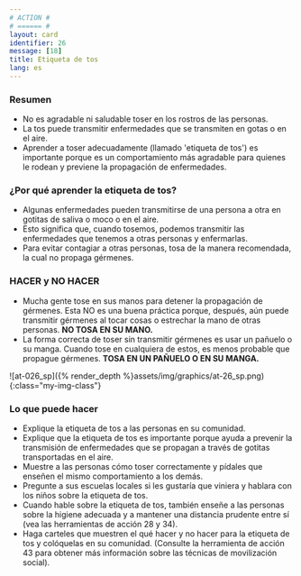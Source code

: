 ```yaml
---
# ACTION #
# ====== #
layout: card
identifier: 26
message: [18]
title: Etiqueta de tos
lang: es
---
```


### Resumen

- No es agradable ni saludable toser en los rostros de las personas.
- La tos puede transmitir enfermedades que se transmiten en gotas o en el aire.
- Aprender a toser adecuadamente (llamado 'etiqueta de tos') es importante porque es un comportamiento más agradable para quienes le rodean y previene la propagación de enfermedades.

### ¿Por qué aprender la etiqueta de tos?
- Algunas enfermedades pueden transmitirse de una persona a otra en gotitas de saliva o moco o en el aire.
- Esto significa que, cuando tosemos, podemos transmitir las enfermedades que tenemos a otras personas y enfermarlas.
- Para evitar contagiar a otras personas, tosa de la manera recomendada, la cual no propaga gérmenes.

### HACER y NO HACER
- Mucha gente tose en sus manos para detener la propagación de gérmenes. Esta NO es una buena práctica porque, después, aún puede transmitir gérmenes al tocar cosas o estrechar la mano de otras personas. **NO TOSA EN SU MANO.**
- La forma correcta de toser sin transmitir gérmenes es usar un pañuelo o su manga. Cuando tose en cualquiera de estos, es menos probable que propague gérmenes. **TOSA EN UN PAÑUELO O EN SU MANGA.**

![at-026_sp]({% render_depth %}assets/img/graphics/at-26_sp.png){:class="my-img-class"}

### Lo que puede hacer
- Explique la etiqueta de tos a las personas en su comunidad.
- Explique que la etiqueta de tos es importante porque ayuda a prevenir la transmisión de enfermedades que se propagan a través de gotitas transportadas en el aire.
- Muestre a las personas cómo toser correctamente y pídales que enseñen el mismo comportamiento a los demás.
- Pregunte a sus escuelas locales si les gustaría que viniera y hablara con los niños sobre la etiqueta de tos.
- Cuando hable sobre la etiqueta de tos, también enseñe a las personas sobre la higiene adecuada y a mantener una distancia prudente entre sí (vea las herramientas de acción 28<a class="crosslink" href="{% render_depth %}{% render_link action|28 %}"><i class="fas fa-external-link-alt" aria-hidden="true"></i></a> y 34<a class="crosslink" href="{% render_depth %}{% render_link action|34 %}"><i class="fas fa-external-link-alt" aria-hidden="true"></i></a>).
- Haga carteles que muestren el qué hacer y no hacer para la etiqueta de tos y colóquelas en su comunidad. (Consulte la herramienta de acción 43<a class="crosslink" href="{% render_depth %}{% render_link action|43 %}"><i class="fas fa-external-link-alt" aria-hidden="true"></i></a> para obtener más información sobre las técnicas de movilización social).
